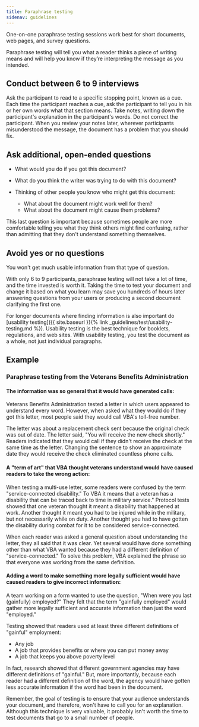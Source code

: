 ```yaml
---
title: Paraphrase testing
sidenav: guidelines
---
```


One-on-one paraphrase testing sessions work best for short documents, web pages, and survey questions.

Paraphrase testing will tell you what a reader thinks a piece of writing means and will help you know if they’re interpreting the message as you intended.

## Conduct between 6 to 9 interviews

Ask the participant to read to a specific stopping point, known as a cue. Each time the participant reaches a cue, ask the participant to tell you in his or her own words what that section means. Take notes, writing down the participant's explanation in the participant's words. Do not correct the participant. When you review your notes later, wherever participants misunderstood the message, the document has a problem that you should fix.

## Ask additional, open-ended questions

- What would you do if you got this document?
- What do you think the writer was trying to do with this document?
- Thinking of other people you know who might get this document:

  - What about the document might work well for them?
  - What about the document might cause them problems?

This last question is important because sometimes people are more comfortable telling you what they think others might find confusing, rather than admitting that they don't understand something themselves.

## Avoid yes or no questions

You won't get much usable information from that type of question.

With only 6 to 9 participants, paraphrase testing will not take a lot of time, and the time invested is worth it. Taking the time to test your document and change it based on what you learn may save you hundreds of hours later answering questions from your users or producing a second document clarifying the first one.

For longer documents where finding information is also important do [usability testing]({{ site.baseurl }}{% link _guidelines/test/usability-testing.md %}). Usability testing is the best technique for booklets, regulations, and web sites. With usability testing, you test the document as a whole, not just individual paragraphs.

## Example

### Paraphrase testing from the Veterans Benefits Administration

#### The information was so general that it would have generated calls:

Veterans Benefits Administration tested a letter in which users appeared to understand every word. However, when asked what they would do if they got this letter, most people said they would call VBA's toll-free number.

The letter was about a replacement check sent because the original check was out of date. The letter said, "You will receive the new check shortly." Readers indicated that they would call if they didn't receive the check at the same time as the letter. Changing the sentence to show an approximate date they would receive the check eliminated countless phone calls.

#### A "term of art" that VBA thought veterans understand would have caused readers to take the wrong action:

When testing a multi-use letter, some readers were confused by the term "service-connected disability." To VBA it means that a veteran has a disability that can be traced back to time in military service." Protocol tests showed that one veteran thought it meant a disability that happened at work. Another thought it meant you had to be injured while in the military, but not necessarily while on duty. Another thought you had to have gotten the disability during combat for it to be considered service-connected.

When each reader was asked a general question about understanding the letter, they all said that it was clear. Yet several would have done something other than what VBA wanted because they had a different definition of "service-connected." To solve this problem, VBA explained the phrase so that everyone was working from the same definition.

#### Adding a word to make something more legally sufficient would have caused readers to give incorrect information:

A team working on a form wanted to use the question, "When were you last (gainfully) employed?" They felt that the term "gainfully employed" would gather more legally sufficient and accurate information than just the word "employed."

Testing showed that readers used at least three different definitions of "gainful" employment:

- Any job
- A job that provides benefits or where you can put money away
- A job that keeps you above poverty level

In fact, research showed that different government agencies may have different definitions of "gainful." But, more importantly, because each reader had a different definition of the word, the agency would have gotten less accurate information if the word had been in the document.

Remember, the goal of testing is to ensure that your audience understands your document, and therefore, won't have to call you for an explanation. Although this technique is very valuable, it probably isn't worth the time to test documents that go to a small number of people.
